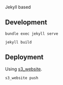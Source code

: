 Jekyll based

## Development

`bundle exec jekyll serve`

`jekyll build`

## Deployment

Using [s3_website](https://github.com/laurilehmijoki/s3_website).

`s3_website push`
